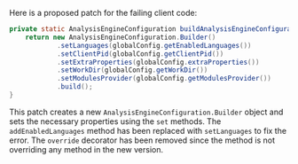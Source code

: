Here is a proposed patch for the failing client code:

```java
private static AnalysisEngineConfiguration buildAnalysisEngineConfiguration() {
    return new AnalysisEngineConfiguration.Builder()
            .setLanguages(globalConfig.getEnabledLanguages())
            .setClientPid(globalConfig.getClientPid())
            .setExtraProperties(globalConfig.extraProperties())
            .setWorkDir(globalConfig.getWorkDir())
            .setModulesProvider(globalConfig.getModulesProvider())
            .build();
}
```

This patch creates a new `AnalysisEngineConfiguration.Builder` object and sets the necessary properties using the `set` methods. The `addEnabledLanguages` method has been replaced with `setLanguages` to fix the error. The `override` decorator has been removed since the method is not overriding any method in the new version.